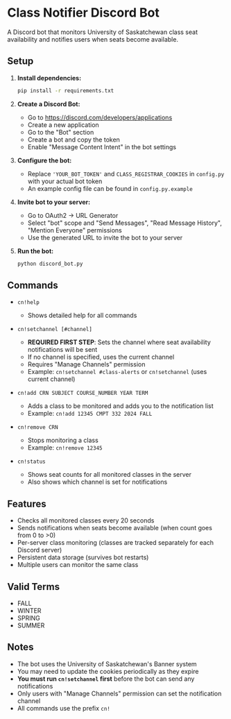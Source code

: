 # Class Notifier Discord Bot

A Discord bot that monitors University of Saskatchewan class seat availability and notifies users when seats become available.

## Setup

1. **Install dependencies:**
   ```bash
   pip install -r requirements.txt
   ```

2. **Create a Discord Bot:**
   - Go to https://discord.com/developers/applications
   - Create a new application
   - Go to the "Bot" section
   - Create a bot and copy the token
   - Enable "Message Content Intent" in the bot settings

3. **Configure the bot:**
   - Replace `'YOUR_BOT_TOKEN'` and `CLASS_REGISTRAR_COOKIES` in `config.py` with your actual bot token
   - An example config file can be found in `config.py.example`

4. **Invite bot to your server:**
   - Go to OAuth2 -> URL Generator
   - Select "bot" scope and "Send Messages", "Read Message History", "Mention Everyone" permissions
   - Use the generated URL to invite the bot to your server

5. **Run the bot:**
   ```bash
   python discord_bot.py
   ```

## Commands

- `cn!help`
  - Shows detailed help for all commands

- `cn!setchannel [#channel]`
  - **REQUIRED FIRST STEP**: Sets the channel where seat availability notifications will be sent
  - If no channel is specified, uses the current channel
  - Requires "Manage Channels" permission
  - Example: `cn!setchannel #class-alerts` or `cn!setchannel` (uses current channel)

- `cn!add CRN SUBJECT COURSE_NUMBER YEAR TERM`
  - Adds a class to be monitored and adds you to the notification list
  - Example: `cn!add 12345 CMPT 332 2024 FALL`

- `cn!remove CRN`
  - Stops monitoring a class
  - Example: `cn!remove 12345`

- `cn!status`
  - Shows seat counts for all monitored classes in the server
  - Also shows which channel is set for notifications

## Features

- Checks all monitored classes every 20 seconds
- Sends notifications when seats become available (when count goes from 0 to >0)
- Per-server class monitoring (classes are tracked separately for each Discord server)
- Persistent data storage (survives bot restarts)
- Multiple users can monitor the same class

## Valid Terms

- FALL
- WINTER
- SPRING
- SUMMER

## Notes

- The bot uses the University of Saskatchewan's Banner system
- You may need to update the cookies periodically as they expire
- **You must run `cn!setchannel` first** before the bot can send any notifications
- Only users with "Manage Channels" permission can set the notification channel
- All commands use the prefix `cn!` 
